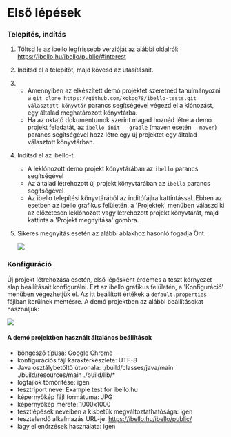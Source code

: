 # Első lépések

### Telepítés, indítás

1. Töltsd le az ibello legfrissebb verzióját az alábbi oldalról: 
   https://ibello.hu/ibello/public/#interest

2. Indítsd el a telepítőt, majd kövesd az utasításait.

3. - Amennyiben az elkészített demó projektet szeretnéd tanulmányozni a `git clone https://github.com/kokog78/ibello-tests.git választott-könyvtár` parancs segítségével végezd el a klónozást, egy általad meghatározott könyvtárba.
   - Ha az oktató dokumentumok szerint magad hoznád létre a demó projekt feladatát, az `ibello init --gradle` (maven esetén `--maven`) parancs segítségével hozz létre egy új projektet egy általad választott könyvtárban.

4. Indítsd el az ibello-t:

   - A leklónozott demo projekt könyvtárában az `ibello` parancs segítségével
   - Az általad létrehozott új projekt könyvtárában az `ibello` parancs segítségével
   - Az ibello telepítési könyvtárából az inditófájlra kattintással. Ebben az esetben az ibello grafikus felületén, a 'Projektek' menüben válaszd ki az előzetesen leklónozott vagy létrehozott projekt könyvtárát, majd kattints a 'Projekt megnyitása' gombra.

5. Sikeres megnyitás esetén az alábbi ablakhoz hasonló fogadja Önt.

   ![](/home/zolkasza/Képek/demo_projekt/nyito.png)

### Konfiguráció

Új projekt létrehozása esetén, első lépésként érdemes a teszt környezet alap beállításait konfigurálni. Ezt az ibello grafikus felületén, a 'Konfiguráció' menüben végezhetjük el. Az itt beállított értékek a  `default.properties` fájlban kerülnek mentésre. A demó projektben az alábbi beállításokat használjuk:

![](/home/zolkasza/Képek/demo_projekt/config_hu.png)

#### A demó projektben használt általános beállítások

- böngésző típusa: Google Chrome
- konfigurációs fájl karakterkészlete: UTF-8
- Java osztálybetöltő útvonala: ./build/classes/java/main ./build/resources/main ./build/lib/*
- logfájlok tömörítése: igen
- tesztriport neve: Example test for ibello.hu
- képernyőkép fájl formátuma: JPG
- képernyőkép mérete: 1000x1000
- tesztlépések neveiben a kisbetűk megváltoztathatósága: igen
- tesztelendő alkalmazás URL-je: https://ibello.hu/ibello/public/
- lágy ellenőrzések használata: igen